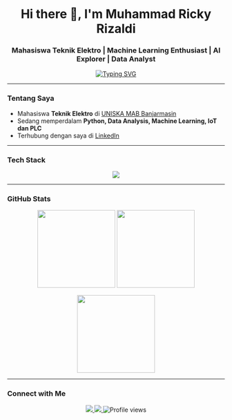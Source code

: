 <!-- Header -->
<h1 align="center">Hi there 👋, I'm Muhammad Ricky Rizaldi</h1>
<h3 align="center">Mahasiswa Teknik Elektro | Machine Learning Enthusiast | AI Explorer | Data Analyst</h3>

<!-- Typing SVG -->
<p align="center">
  <a href="https://github.com/DenverCoder1/readme-typing-svg">
    <img src="https://readme-typing-svg.herokuapp.com?font=Fira+Code&weight=500&size=22&pause=1000&color=3EB489&center=true&vCenter=true&width=600&lines=Welcome+to+my+GitHub+Profile!" alt="Typing SVG" />
  </a>
</p>

---

### Tentang Saya
- Mahasiswa **Teknik Elektro** di [UNISKA MAB Banjarmasin](https://uniska-bjm.ac.id)  
- Sedang memperdalam **Python, Data Analysis, Machine Learning, IoT dan PLC**  
- Terhubung dengan saya di [LinkedIn](https://www.linkedin.com/in/mrickyr)  

---

### Tech Stack
<p align="center">
  <img src="https://skillicons.dev/icons?i=python,git,github,linux,vscode,tensorflow,pytorch,sklearn,opencv,docker,prometheus,grafana,c,cpp&perline=7" />
</p>

---

### GitHub Stats
<p align="center">
  <img src="https://github-readme-stats.vercel.app/api?username=mrickyrizaldi&show_icons=true&theme=algolia&count_private=true&hide_border=true" height="180em"/>
  <img src="https://github-readme-stats.vercel.app/api/top-langs/?username=mrickyrizaldi&layout=compact&theme=algolia&hide_border=true" height="180em"/>
</p>

<p align="center">
  <img src="https://github-readme-streak-stats.herokuapp.com/?user=mrickyrizaldi&theme=algolia&hide_border=true" height="180em" />
</p>

---

### Connect with Me
<p align="center">
  <a href="https://www.linkedin.com/in/mrickyr">
    <img src="https://img.shields.io/badge/LinkedIn-0A66C2?style=for-the-badge&logo=linkedin&logoColor=white"/>
  </a>
  <a href="https://github.com/mrickyrizaldi">
    <img src="https://img.shields.io/github/followers/mrickyrizaldi?label=Follow&style=for-the-badge&logo=github"/>
  </a>
  <img src="https://komarev.com/ghpvc/?username=mrickyrizaldi&label=Profile%20views&color=0e75b6&style=for-the-badge" alt="Profile views" />
</p>

